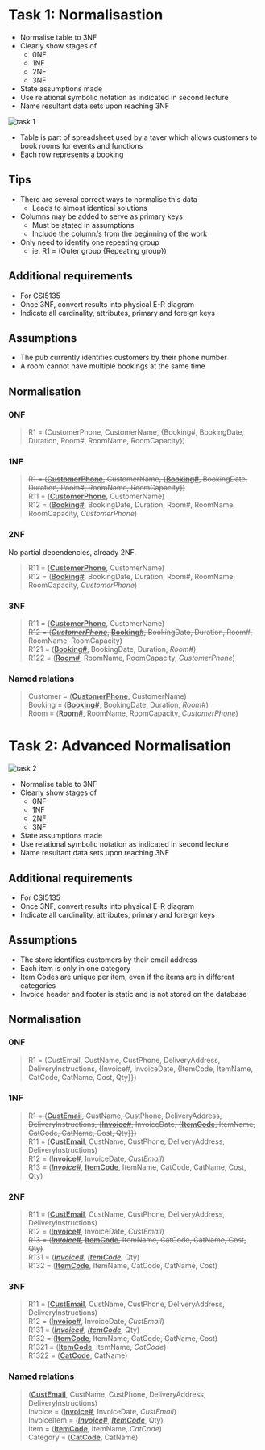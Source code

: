 # Task 1: Normalisastion

- Normalise table to 3NF
- Clearly show stages of
	- 0NF
	- 1NF
	- 2NF
	- 3NF
- State assumptions made
- Use relational symbolic notation as indicated in second lecture
- Name resultant data sets upon reaching 3NF

![task 1](http://snag.gy/2aQXA.jpg)

- Table is part of spreadsheet used by a taver which allows customers to book rooms for events and functions
- Each row represents a booking

## Tips

- There are several correct ways to normalise this data
	- Leads to almost identical solutions
- Columns may be added to serve as primary keys
	- Must be stated in assumptions
	- Include the column/s from the beginning of the work
- Only need to identify one repeating group
	- ie. R1 = (Outer group {Repeating group})

## Additional requirements

- For CSI5135
- Once 3NF, convert results into physical E-R diagram
- Indicate all cardinality, attributes, primary and foreign keys

## Assumptions

- The pub currently identifies customers by their phone number
- A room cannot have multiple bookings at the same time

## Normalisation

### 0NF

>R1 = (CustomerPhone, CustomerName, {Booking#, BookingDate, Duration, Room#, RoomName, RoomCapacity})

### 1NF

>~~R1 = (<ins>**CustomerPhone**</ins>, CustomerName, {<ins>**Booking#**</ins>, BookingDate, Duration, Room#, RoomName, RoomCapacity})~~  
R11 = (<ins>**CustomerPhone**</ins>, CustomerName)  
R12 = (<ins>**Booking#**</ins>, BookingDate, Duration, Room#, RoomName, RoomCapacity, *CustomerPhone*)

### 2NF

No partial dependencies, already 2NF.

>R11 = (<ins>**CustomerPhone**</ins>, CustomerName)  
R12 = (<ins>**Booking#**</ins>, BookingDate, Duration, Room#, RoomName, RoomCapacity, *CustomerPhone*)

### 3NF

>R11 = (<ins>**CustomerPhone**</ins>, CustomerName)  
~~R12 = (<ins>**_CustomerPhone_**</ins>, <ins>**Booking#**</ins>, BookingDate, Duration, Room#, RoomName, RoomCapacity)~~  
R121 = (<ins>**Booking#**</ins>, BookingDate, Duration, *Room#*)  
R122 = (<ins>**Room#**</ins>, RoomName, RoomCapacity, *CustomerPhone*)

### Named relations

>Customer = (<ins>**CustomerPhone**</ins>, CustomerName)  
Booking = (<ins>**Booking#**</ins>, BookingDate, Duration, *Room#*)  
Room = (<ins>**Room#**</ins>, RoomName, RoomCapacity, *CustomerPhone*)

# Task 2: Advanced Normalisation

![task 2](http://snag.gy/Sflhq.jpg)

- Normalise table to 3NF
- Clearly show stages of
	- 0NF
	- 1NF
	- 2NF
	- 3NF
- State assumptions made
- Use relational symbolic notation as indicated in second lecture
- Name resultant data sets upon reaching 3NF

## Additional requirements

- For CSI5135
- Once 3NF, convert results into physical E-R diagram
- Indicate all cardinality, attributes, primary and foreign keys

## Assumptions

- The store identifies customers by their email address
- Each item is only in one category
- Item Codes are unique per item, even if the items are in different categories
- Invoice header and footer is static and is not stored on the database

## Normalisation

### 0NF

>R1 = (CustEmail, CustName, CustPhone, DeliveryAddress, DeliveryInstructions, {Invoice#, InvoiceDate, {ItemCode, ItemName, CatCode, CatName, Cost, Qty}})

### 1NF

>~~R1 = (<ins>**CustEmail**</ins>, CustName, CustPhone, DeliveryAddress, DeliveryInstructions, {<ins>**Invoice#**</ins>, InvoiceDate, {<ins>**ItemCode**</ins>, ItemName, CatCode, CatName, Cost, Qty}})~~  
R11 = (<ins>**CustEmail**</ins>, CustName, CustPhone, DeliveryAddress, DeliveryInstructions)  
R12 = (<ins>**Invoice#**</ins>, InvoiceDate, *CustEmail*)  
R13 = (<ins>**_Invoice#_**</ins>, <ins>**ItemCode**</ins>, ItemName, CatCode, CatName, Cost, Qty)

### 2NF

>R11 = (<ins>**CustEmail**</ins>, CustName, CustPhone, DeliveryAddress, DeliveryInstructions)  
R12 = (<ins>**Invoice#**</ins>, InvoiceDate, *CustEmail*)  
~~R13 = (<ins>**_Invoice#_**</ins>, <ins>**ItemCode**</ins>, ItemName, CatCode, CatName, Cost, Qty)~~  
R131 = (<ins>**_Invoice#_**</ins>, <ins>**_ItemCode_**</ins>, Qty)  
R132 = (<ins>**ItemCode**</ins>, ItemName, CatCode, CatName, Cost)

### 3NF

>R11 = (<ins>**CustEmail**</ins>, CustName, CustPhone, DeliveryAddress, DeliveryInstructions)  
R12 = (<ins>**Invoice#**</ins>, InvoiceDate, *CustEmail*)  
R131 = (<ins>**_Invoice#_**</ins>, <ins>**_ItemCode_**</ins>, Qty)  
~~R132 = (<ins>**ItemCode**</ins>, ItemName, CatCode, CatName, Cost)~~  
R1321 = (<ins>**ItemCode**</ins>, ItemName, *CatCode*)  
R1322 = (<ins>**CatCode**</ins>, CatName)

### Named relations

>(<ins>**CustEmail**</ins>, CustName, CustPhone, DeliveryAddress, DeliveryInstructions)  
Invoice = (<ins>**Invoice#**</ins>, InvoiceDate, *CustEmail*)  
InvoiceItem = (<ins>**_Invoice#_**</ins>, <ins>**_ItemCode_**</ins>, Qty)  
Item = (<ins>**ItemCode**</ins>, ItemName, *CatCode*)  
Category = (<ins>**CatCode**</ins>, CatName)
